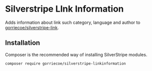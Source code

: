 # Silverstripe Llnk Information

Adds information about link such category, language and author to [gorriecoe/silverstripe-link](https://github.com/gorriecoe/silverstripe-link).

## Installation

Composer is the recommended way of installing SilverStripe modules.

```
composer require gorriecoe/silverstripe-linkinformation
```
